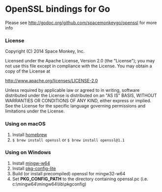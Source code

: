 # OpenSSL bindings for Go

Please see http://godoc.org/github.com/spacemonkeygo/openssl for more info

### License

Copyright (C) 2014 Space Monkey, Inc.

Licensed under the Apache License, Version 2.0 (the "License");
you may not use this file except in compliance with the License.
You may obtain a copy of the License at

  http://www.apache.org/licenses/LICENSE-2.0

Unless required by applicable law or agreed to in writing, software
distributed under the License is distributed on an "AS IS" BASIS,
WITHOUT WARRANTIES OR CONDITIONS OF ANY KIND, either express or implied.
See the License for the specific language governing permissions and
limitations under the License.

### Using on macOS
1. Install [homebrew](http://brew.sh/)
2. `$ brew install openssl` or `$ brew install openssl@1.1`

### Using on Windows
1. Install [mingw-w64](http://mingw-w64.sourceforge.net/)
2. Install [pkg-config-lite](http://sourceforge.net/projects/pkgconfiglite)
3. Build (or install precompiled) openssl for mingw32-w64
4. Set __PKG\_CONFIG\_PATH__ to the directory containing openssl.pc
   (i.e. c:\mingw64\mingw64\lib\pkgconfig)
